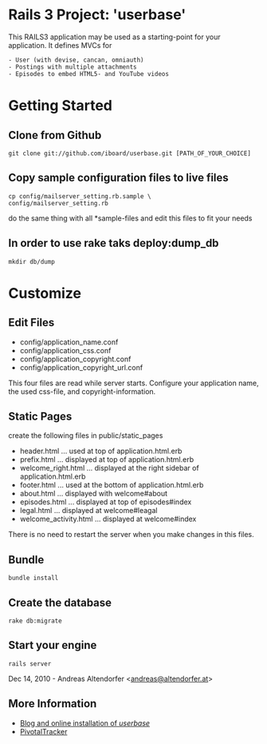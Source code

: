# Rails 3 Project: 'userbase'

This RAILS3 application may be used as a starting-point for your application.
It defines MVCs for

    - User (with devise, cancan, omniauth)
    - Postings with multiple attachments
    - Episodes to embed HTML5- and YouTube videos

# Getting Started

## Clone from Github

    git clone git://github.com/iboard/userbase.git [PATH_OF_YOUR_CHOICE]
    
## Copy sample configuration files to live files

    cp config/mailserver_setting.rb.sample \
    config/mailserver_setting.rb
    

do the same thing with all *sample-files and edit this files to fit your needs


## In order to use rake taks deploy:dump_db

    mkdir db/dump

# Customize

## Edit Files

  - config/application_name.conf
  - config/application_css.conf
  - config/application_copyright.conf
  - config/application_copyright_url.conf

This four files are read while server starts. Configure your application name, the used css-file, and copyright-information.

## Static Pages
create the following files in public/static_pages

  - header.html ... used at top of application.html.erb
  - prefix.html ... displayed at top of application.html.erb
  - welcome_right.html ... displayed at the right sidebar of application.html.erb
  - footer.html ... used at the bottom of application.html.erb
  - about.html  ... displayed with welcome#about
  - episodes.html ... displayed at top of episodes#index
  - legal.html ... displayed at welcome#leagal
  - welcome_activity.html ... displayed at welcome#index

There is no need to restart the server when you make changes in this files.

## Bundle

    bundle install
    
## Create the database

    rake db:migrate

## Start your engine

    rails server

Dec 14, 2010 - Andreas Altendorfer &lt;andreas@altendorfer.at&gt;

## More Information

- [Blog and online installation of _userbase_](http://iboard.cc/postings/tag/userbase)
- [PivotalTracker](http://www.pivotaltracker.com/projects/168147)
